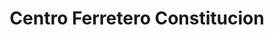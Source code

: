 ---
title: "Centro Ferretero Constitucion"
url: /san-cristobal/centro-ferretero-constitucion/
shop: hardware
---